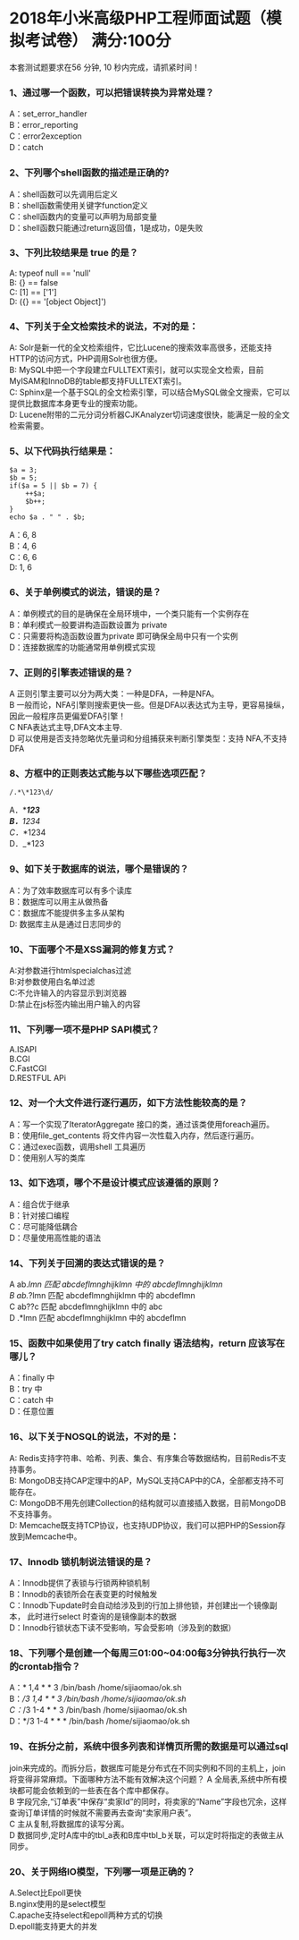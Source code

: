# 2018年小米高级PHP工程师面试题（模拟考试卷） 满分:100分

本套测试题要求在56 分钟, 10 秒内完成，请抓紧时间！


### 1、通过哪一个函数，可以把错误转换为异常处理？

A：set_error_handler  
B：error_reporting  
C：error2exception  
D：catch  

### 2、下列哪个shell函数的描述是正确的?

A：shell函数可以先调用后定义  
B：shell函数需使用关键字function定义  
C：shell函数内的变量可以声明为局部变量  
D：shell函数只能通过return返回值，1是成功，0是失败  

### 3、下列比较结果是 true 的是？

A: typeof null == 'null'  
B: {} == false  
C: [1] == ['1']  
D: ({} == '[object Object]')  

### 4、下列关于全文检索技术的说法，不对的是：

A: Solr是新一代的全文检索组件，它比Lucene的搜索效率高很多，还能支持HTTP的访问方式，PHP调用Solr也很方便。  
B: MySQL中把一个字段建立FULLTEXT索引，就可以实现全文检索，目前MyISAM和InnoDB的table都支持FULLTEXT索引。  
C: Sphinx是一个基于SQL的全文检索引擎，可以结合MySQL做全文搜索，它可以提供比数据库本身更专业的搜索功能。  
D: Lucene附带的二元分词分析器CJKAnalyzer切词速度很快，能满足一般的全文检索需要。  

### 5、以下代码执行结果是：


    $a = 3;
    $b = 5;
    if($a = 5 || $b = 7) {
        ++$a;
        $b++;
    }
    echo $a . " " . $b;

A：6, 8  
B：4, 6  
C：6, 6  
D: 1, 6  

### 6、关于单例模式的说法，错误的是？

A：单例模式的目的是确保在全局环境中，一个类只能有一个实例存在  
B：单利模式一般要讲构造函数设置为 private  
C：只需要将构造函数设置为private 即可确保全局中只有一个实例  
D：连接数据库的功能通常用单例模式实现  

### 7、正则的引擎表述错误的是？

A 正则引擎主要可以分为两大类：一种是DFA，一种是NFA。  
B 一般而论，NFA引擎则搜索更快一些。但是DFA以表达式为主导，更容易操纵，因此一般程序员更偏爱DFA引擎！  
C NFA表达式主导,DFA文本主导.  
D 可以使用是否支持忽略优先量词和分组捕获来判断引擎类型：支持 NFA,不支持 DFA  

### 8、方框中的正则表达式能与以下哪些选项匹配？


`/.*\*123\d/`

A．******123  
B．*****_1234  
C．_*1234  
D．_*123  

### 9、如下关于数据库的说法，哪个是错误的？

A：为了效率数据库可以有多个读库  
B：数据库可以用主从做热备  
C：数据库不能提供多主多从架构  
D: 数据库主从是通过日志同步的  

### 10、下面哪个不是XSS漏洞的修复方式？

A:对参数进行htmlspecialchas过滤  
B:对参数使用白名单过滤  
C:不允许输入的内容显示到浏览器  
D:禁止在js标签内输出用户输入的内容  

### 11、下列哪一项不是PHP SAPI模式？

A.ISAPI  
B.CGI  
C.FastCGI  
D.RESTFUL APi  

### 12、对一个大文件进行逐行遍历，如下方法性能较高的是？

A：写一个实现了IteratorAggregate 接口的类，通过该类使用foreach遍历。  
B：使用file_get_contents 将文件内容一次性载入内存，然后逐行遍历。  
C：通过exec函数，调用shell 工具遍历  
D：使用别人写的类库  

### 13、如下选项，哪个不是设计模式应该遵循的原则？

A：组合优于继承  
B：针对接口编程  
C：尽可能降低耦合  
D：尽量使用高性能的语法  

### 14、下列关于回溯的表达式错误的是？

A ab.*lmn 匹配 abcdeflmnghijklmn 中的 abcdeflmnghijklmn  
B ab.*?lmn 匹配 abcdeflmnghijklmn 中的 abcdeflmn  
C ab??c 匹配 abcdeflmnghijklmn 中的 abc  
D .*lmn 匹配 abcdeflmnghijklmn 中的 abcdeflmn  

### 15、函数中如果使用了try catch finally 语法结构，return 应该写在哪儿？

A：finally 中  
B：try 中  
C：catch 中  
D：任意位置  

### 16、以下关于NOSQL的说法，不对的是：

A: Redis支持字符串、哈希、列表、集合、有序集合等数据结构，目前Redis不支持事务。  
B: MongoDB支持CAP定理中的AP，MySQL支持CAP中的CA，全部都支持不可能存在。  
C: MongoDB不用先创建Collection的结构就可以直接插入数据，目前MongoDB不支持事务。  
D: Memcache既支持TCP协议，也支持UDP协议，我们可以把PHP的Session存放到Memcache中。  

### 17、Innodb 锁机制说法错误的是？

A：Innodb提供了表锁与行锁两种锁机制  
B：Innodb的表锁所会在表变更的时候触发  
C：Innodb下update时会自动给涉及到的行加上排他锁，并创建出一个镜像副本， 此时进行select 时查询的是镜像副本的数据  
D：Innodb行锁状态下读不受影响，写会受影响（涉及到的数据）  

### 18、下列哪个是创建一个每周三01:00~04:00每3分钟执行执行一次的crontab指令？

A：* 1,4 * * 3 /bin/bash /home/sijiaomao/ok.sh  
B：*/3 1,4 * * 3 /bin/bash /home/sijiaomao/ok.sh  
C：*/3 1-4 * * 3 /bin/bash /home/sijiaomao/ok.sh  
D：*/3 1-4 * * * /bin/bash /home/sijiaomao/ok.sh  

### 19、在拆分之前，系统中很多列表和详情页所需的数据是可以通过sql 
join来完成的。而拆分后，数据库可能是分布式在不同实例和不同的主机上，join将变得非常麻烦。下面哪种方法不能有效解决这个问题？
A 全局表,系统中所有模块都可能会依赖到的一些表在各个库中都保存。  
B 字段冗余,“订单表”中保存“卖家Id”的同时，将卖家的“Name”字段也冗余，这样查询订单详情的时候就不需要再去查询“卖家用户表”。  
C 主从复制,将数据库的读写分离。  
D 数据同步,定时A库中的tbl_a表和B库中tbl_b关联，可以定时将指定的表做主从同步。  

### 20、关于网络IO模型，下列哪一项是正确的？

A.Select比Epoll更快  
B.nginx使用的是select模型  
C.apache支持select和epoll两种方式的切换  
D.epoll能支持更大的并发  